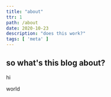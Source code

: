 ```yaml
---
title: "about"
ttr: 1
path: /about
date: 2020-10-23
description: "does this work?"
tags: [ 'meta' ]
---
```


## so what's this blog about?

hi

world
